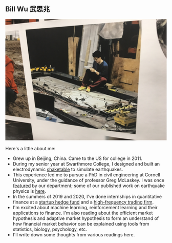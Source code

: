 ## Bill Wu 武思兆

![in Bovay lab, circa 2017](/Bill_photo_lab.JPG)

Here's a little about me:  

- Grew up in Beijing, China. Came to the US for college in 2011.
- During my senior year at Swarthmore College, I designed and built an electrodynamic [shaketable](https://scholarship.tricolib.brynmawr.edu/handle/10066/16600) to simulate earthquakes. 
- This experience led me to pursue a PhD in civil engineering at Cornell University, under the guidance of professor Greg McLaskey. I was once [featured](https://www.cee.cornell.edu/spotlights/bill-wu-phd-student) by our department; some of our published work on earthquake physics is [here](https://courses.cit.cornell.edu/mclaskey/publications.html). 
- In the summers of 2019 and 2020, I've done internships in quantitative finance at a [startup hedge fund](http://arcstonecap.com/index.html) and a [high-frequency  trading firm](https://www.quantlab.com/). 
- I'm excited about machine learning, reinforcement learning and their applications to finance. I'm also reading about the efficient market hypothesis and adaptive market hypothesis to form an understand of how financial market behavior can be explained using tools from statistics, biology, psychology, etc.
- I'll write down some thoughts from various readings here.
